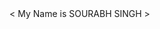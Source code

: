 <html>
<head>
<title>
My First Repository
</title>
<body>
< My Name is SOURABH SINGH >
</body>
</head>
</html>

